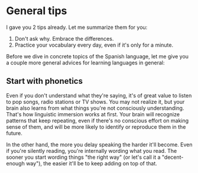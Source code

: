 # General tips

I gave you 2 tips already. Let me summarize them for you:

 1) Don't ask why. Embrace the differences.
 2) Practice your vocabulary every day, even if it's only for a minute.

Before we dive in concrete topics of the Spanish language, let me give you a couple more general advices for learning languages in general:

## Start with phonetics

Even if you don't understand what they're saying, it's of great value to listen to pop songs, radio stations or TV shows.
You may not realize it, but your brain also learns from what things you're not consciously understanding.
That's how linguistic immersion works at first.
Your brain will recognize patterns that keep repeating, even if there's no conscious effort on making sense of them, and will be more likely to identify or reproduce them in the future.

In the other hand, the more you delay speaking the harder it'll become.
Even if you're silently reading, you're internally wording what you read.
The sooner you start wording things "the right way" (or let's call it a "decent-enough way"), the easier it'll be to keep adding on top of that.

## 
